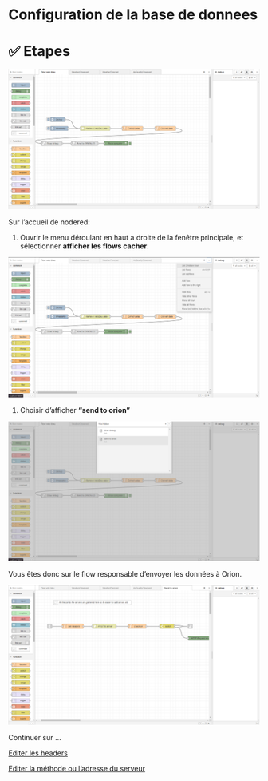 # Configuration de la base de donnees

# ✅ Etapes

![Homle.png](Homle.png)

Sur l’accueil de nodered:

1. Ouvrir le menu déroulant en haut a droite de la fenêtre principale, et sélectionner **afficher les flows cacher**.

![Select hidden flow.png](Select_hidden_flow.png)

1. Choisir d’afficher **“send to orion”**

![Choose orion.png](Choose_orion.png)

Vous êtes donc sur le flow responsable d’envoyer les données à Orion.

![Edit orion.png](Edit_orion.png)

Continuer sur …

[Editer les headers](Editer%20les%20headers%209d647ecddb1c4a55952dcbd2d94dad1d.md)

[Editer la méthode ou l’adresse du serveur](Editer%20la%20me%CC%81thode%20ou%20l%E2%80%99adresse%20du%20serveur%209c47f6dd91054096a9fdcf4dad4e35bc.md)